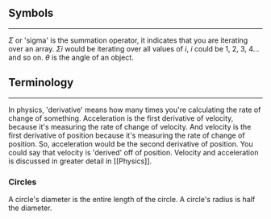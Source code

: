 ## Symbols
---
$Σ$ or 'sigma' is the summation operator, it indicates that you are iterating over an array.
$Σi$ would be iterating over all values of $i$, $i$ could be 1, 2, 3, 4... and so on.
$θ$ is the angle of an object.
## Terminology
---
In physics, 'derivative' means how many times you're calculating the rate of change of something.
Acceleration is the first derivative of velocity, because it's measuring the rate of change of velocity.
And velocity is the first derivative of position because it's measuring the rate of change of position.
So, acceleration would be the second derivative of position.
You could say that velocity is 'derived' off of position.
Velocity and acceleration is discussed in greater detail in [[Physics]].
### Circles
A circle's diameter is the entire length of the circle. A circle's radius is half the diameter.
